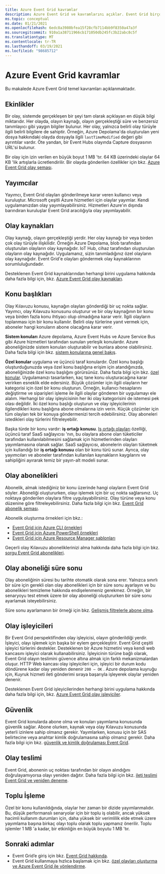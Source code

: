 ```yaml
---
title: Azure Event Grid kavramlar
description: Azure Event Grid ve kavramlarını açıklar. Event Grid birçok anahtar bileşenini tanımlar.
ms.topic: conceptual
ms.date: 01/21/2021
ms.openlocfilehash: 6edc8a3980bfea15f28cfb7114bb9f8350a47a3f
ms.sourcegitcommit: 910a1a38711966cb171050db245fc3b22abc8c5f
ms.translationtype: MT
ms.contentlocale: tr-TR
ms.lasthandoff: 03/19/2021
ms.locfileid: "98685712"
---
```

# <a name="concepts-in-azure-event-grid"></a>Azure Event Grid kavramlar

Bu makalede Azure Event Grid temel kavramları açıklanmaktadır.

## <a name="events"></a>Ekinlikler

Bir olay, sistemde gerçekleşen bir şeyi tam olarak açıklayan en düşük bilgi miktarıdır. Her olayda, olayın kaynağı, olayın gerçekleştiği süre ve benzersiz tanımlayıcı gibi yaygın bilgiler bulunur. Her olay, yalnızca belirli olay türüyle ilgili belirli bilgilere de sahiptir. Örneğin, Azure Depolama'da oluşturulan yeni dosya hakkındaki olayda dosyayla ilgili `lastTimeModified` değeri gibi ayrıntılar vardır. Öte yandan, bir Event Hubs olayında Capture dosyasının URL'si bulunur. 

Bir olay için izin verilen en büyük boyut 1 MB 'tır. 64 KB üzerindeki olaylar 64 KB 'lik artışlarla ücretlendirilir. Bir olayda gönderilen özellikler için bkz. [Azure Event Grid olay şeması](event-schema.md).

## <a name="publishers"></a>Yayımcılar

Yayımcı, Event Grid olayları gönderilmeye karar veren kullanıcı veya kuruluştur. Microsoft çeşitli Azure hizmetleri için olaylar yayımlar. Kendi uygulamanızdan olay yayımlayabilirsiniz. Hizmetleri Azure'ın dışında barındıran kuruluşlar Event Grid aracılığıyla olay yayımlayabilir.

## <a name="event-sources"></a>Olay kaynakları

Olay kaynağı, olayın gerçekleştiği yerdir. Her olay kaynağı bir veya birden çok olay türüyle ilişkilidir. Örneğin Azure Depolama, blob tarafından oluşturulan olayların olay kaynağıdır. IoT Hub, cihaz tarafından oluşturulan olayların olay kaynağıdır. Uygulamanız, sizin tanımladığınız özel olayların olay kaynağıdır. Event Grid'e olayları göndermek olay kaynaklarının sorumluluğundadır.

Desteklenen Event Grid kaynaklarından herhangi birini uygulama hakkında daha fazla bilgi için, bkz. [Azure Event Grid olay kaynakları](overview.md#event-sources).

## <a name="topics"></a>Konu başlıkları

Olay Kılavuzu konusu, kaynağın olayları gönderdiği bir uç nokta sağlar. Yayımcı, olay Kılavuzu konusunu oluşturur ve bir olay kaynağının bir konu veya birden fazla konu ihtiyacı olup olmadığına karar verir. İlgili olayların toplanması için bir konu kullanılır. Belirli olay türlerine yanıt vermek için, aboneler hangi konuların abone olacağına karar verir.

**Sistem konuları** Azure depolama, Azure Event Hubs ve Azure Service Bus gibi Azure hizmetleri tarafından sunulan yerleşik konulardır. Azure aboneliğinizde sistem konuları oluşturabilir ve bunlara abone olabilirsiniz. Daha fazla bilgi için bkz. [sistem konularına genel bakış](system-topics.md). 

**Özel konular** uygulama ve üçüncü taraf konulardır. Özel konu başlığı oluşturduğunuzda veya özel konu başlığına erişim için atandığınızda, aboneliğinizde özel konu başlığını görürsünüz. Daha fazla bilgi için bkz. [özel konular](custom-topics.md). Uygulamanızı tasarlarken, kaç tane konu oluşturacağına karar verirken esneklik elde edersiniz. Büyük çözümler için ilgili olayların her kategorisi için özel bir konu oluşturun. Örneğin, kullanıcı hesaplarını değiştirme ve siparişleri işleme ile ilgili olaylar gönderen bir uygulamayı ele alalım. Herhangi bir olay işleyicisinin her iki olay kategorisini de istemesi pek olası değildir. İki özel konu başlığı oluşturun ve olay işleyicilerinin ilgilendikleri konu başlığına abone olmalarına izin verin. Küçük çözümler için tüm olayları tek bir konuya göndermenizi tercih edebilirsiniz. Olay aboneleri istedikleri olay türlerini filtreleyebilir.

Başka türde bir konu vardır: **iş ortağı konusu**. [Iş ortağı olayları](partner-events-overview.md) özelliği, üçüncü taraf SaaS sağlayıcısı 'nın, bu olaylara abone olan tüketiciler tarafından kullanılabilmesini sağlamak için hizmetlerinden olayları yayımlamasına olanak sağlar. SaaS sağlayıcısı, abonelerin olayları tüketmek için kullandığı bir **iş ortağı konusu** olan bir konu türü sunar. Ayrıca, olay yayımcıları ve aboneler tarafından kullanılan kaynakların kaygılarını ve sahipliğini ayırarak temiz bir yayın-alt modeli sunar.

## <a name="event-subscriptions"></a>Olay abonelikleri

Abonelik, almak istediğiniz bir konu üzerinde hangi olayların Event Grid söyler. Aboneliği oluştururken, olayı işlemek için bir uç nokta sağlarsınız. Uç noktaya gönderilen olaylara filtre uygulayabilirsiniz. Olay türüne veya konu düzenine göre filtreleyebilirsiniz. Daha fazla bilgi için bkz. [Event Grid abonelik şeması](subscription-creation-schema.md).

Abonelik oluşturma örnekleri için bkz.:

* [Event Grid için Azure CLI örnekleri](cli-samples.md)
* [Event Grid için Azure PowerShell örnekleri](powershell-samples.md)
* [Event Grid için Azure Resource Manager şablonları](template-samples.md)

Geçerli olay Kılavuzu aboneliklerinizi alma hakkında daha fazla bilgi için bkz. [sorgu Event Grid abonelikleri](query-event-subscriptions.md).

## <a name="event-subscription-expiration"></a>Olay aboneliği süre sonu
Olay aboneliğinin süresi bu tarihte otomatik olarak sona erer. Yalnızca sınırlı bir süre için gerekli olan olay abonelikleri için bir süre sonu ayarlayın ve bu abonelikleri temizleme hakkında endişelenmeniz gerekmez. Örneğin, bir senaryoyu test etmek üzere bir olay aboneliği oluştururken bir süre sonu ayarlamak isteyebilirsiniz. 

Süre sonu ayarlamanın bir örneği için bkz. [Gelişmiş filtrelerle abone olma](how-to-filter-events.md#subscribe-with-advanced-filters).

## <a name="event-handlers"></a>Olay işleyicileri

Bir Event Grid perspektifinden olay işleyicisi, olayın gönderildiği yerdir. İşleyici, olayı işlemek için başka bir eylem gerçekleştirir. Event Grid çeşitli işleyici türlerini destekler. Desteklenen bir Azure hizmetini veya kendi web kancasını işleyici olarak kullanabilirsiniz. İşleyicinin türüne bağlı olarak, Event Grid olayın teslimini güvence altına almak için farklı mekanizmalardan oluşur. HTTP Web kancası olay işleyicileri için, işleyici bir durum kodu döndürene kadar olay yeniden denenir `200 – OK` . Azure depolama kuyruğu için, Kuyruk hizmeti ileti gönderimi sıraya başarıyla işleyerek olaylar yeniden denenir.

Desteklenen Event Grid işleyicilerinden herhangi birini uygulama hakkında daha fazla bilgi için, bkz. [Azure Event Grid olay işleyiciler](event-handlers.md).

## <a name="security"></a>Güvenlik

Event Grid konularda abone olma ve konuları yayımlama konusunda güvenlik sağlar. Abone olurken, kaynak veya olay Kılavuzu konusunda yeterli izinlere sahip olmanız gerekir. Yayımlarken, konusu için bir SAS belirtecine veya anahtar kimlik doğrulamasına sahip olmanız gerekir. Daha fazla bilgi için bkz. [güvenlik ve kimlik doğrulaması Event Grid](security-authentication.md).

## <a name="event-delivery"></a>Olay teslimi

Event Grid, abonenin uç noktası tarafından bir olayın alındığını doğrulayamıyorsa olayı yeniden dağıtır. Daha fazla bilgi için bkz. [ileti teslimi Event Grid ve yeniden deneme](delivery-and-retry.md).

## <a name="batching"></a>Toplu İşleme

Özel bir konu kullanıldığında, olaylar her zaman bir dizide yayımlanmalıdır. Bu, düşük performanslı senaryolar için bir toplu iş olabilir, ancak yüksek hacimli kullanım durumları için, daha yüksek bir verimlilik elde etmek üzere yayımlama başına birkaç olayı toplu olarak toplu yapmanız önerilir. Toplu işlemler 1 MB 'a kadar, bir etkinliğin en büyük boyutu 1 MB 'tır. 

## <a name="next-steps"></a>Sonraki adımlar

* Event Grid’e giriş için bkz. [Event Grid hakkında](overview.md).
* Event Grid kullanmaya hızlıca başlamak için bkz. [özel olayları oluşturma ve Azure Event Grid ile yönlendirme](custom-event-quickstart.md).
